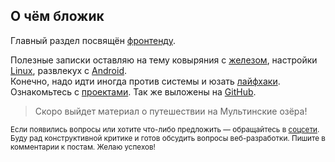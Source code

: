 ## О чём бложик

Главный раздел посвящён [фронтенду](/frontend/).

Полезные записки оставляю на тему ковыряния с [железом](/hardware/), настройки [Linux](/linux/), развлекух с [Android](/android/).  
Конечно, надо идти иногда против системы и юзать [лайфхаки](/lifehacks/).  
Ознакомьтесь с [проектами](/projects/). Так же выложены на [GitHub](https://github.com/fagcinsk/).

> Скоро выйдет материал о путешествии на Мультинские озёра!

<small>Если появились вопросы или хотите что-либо предложить &mdash; обращайтесь в [соцсети](/contact/).  
Буду рад конструктивной критике и готов обсудить вопросы веб-разработки. Пишите в комментарии к постам. Желаю успехов!</small>